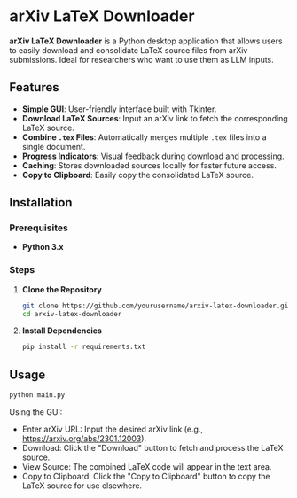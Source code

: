# arXiv LaTeX Downloader

**arXiv LaTeX Downloader** is a Python desktop application that allows users to easily download and consolidate LaTeX source files from arXiv submissions. Ideal for researchers who want to use them as LLM inputs.

## Features

- **Simple GUI**: User-friendly interface built with Tkinter.
- **Download LaTeX Sources**: Input an arXiv link to fetch the corresponding LaTeX source.
- **Combine `.tex` Files**: Automatically merges multiple `.tex` files into a single document.
- **Progress Indicators**: Visual feedback during download and processing.
- **Caching**: Stores downloaded sources locally for faster future access.
- **Copy to Clipboard**: Easily copy the consolidated LaTeX source.

## Installation

### Prerequisites

- **Python 3.x**
### Steps

1. **Clone the Repository**

   ```bash
   git clone https://github.com/yourusername/arxiv-latex-downloader.git
   cd arxiv-latex-downloader
   ```

2. **Install Dependencies**

   ```bash
   pip install -r requirements.txt
   ```

## Usage

   ```bash
   python main.py
   ```

   Using the GUI:
   - Enter arXiv URL: Input the desired arXiv link (e.g., https://arxiv.org/abs/2301.12003).
   - Download: Click the "Download" button to fetch and process the LaTeX source.
   - View Source: The combined LaTeX code will appear in the text area.
   - Copy to Clipboard: Click the "Copy to Clipboard" button to copy the LaTeX source for use elsewhere.